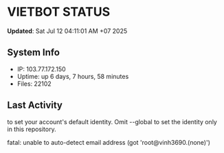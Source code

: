 # VIETBOT STATUS
**Updated**: Sat Jul 12 04:11:01 AM +07 2025

## System Info
- IP: 103.77.172.150
- Uptime: up 6 days, 7 hours, 58 minutes
- Files: 22102

## Last Activity

to set your account's default identity.
Omit --global to set the identity only in this repository.

fatal: unable to auto-detect email address (got 'root@vinh3690.(none)')
